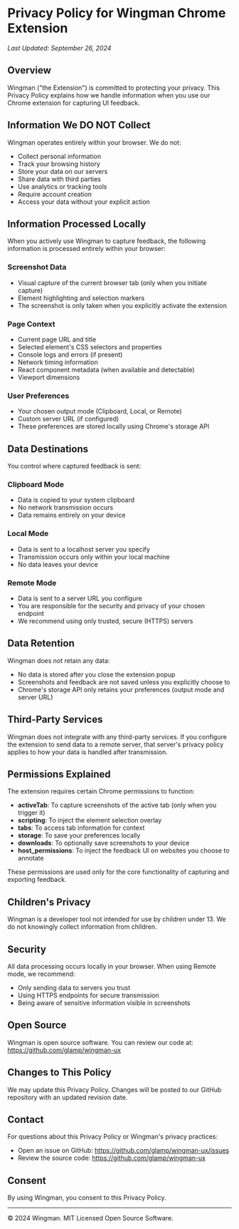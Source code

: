 # Privacy Policy for Wingman Chrome Extension

*Last Updated: September 26, 2024*

## Overview

Wingman ("the Extension") is committed to protecting your privacy. This Privacy Policy explains how we handle information when you use our Chrome extension for capturing UI feedback.

## Information We DO NOT Collect

Wingman operates entirely within your browser. We do not:
- Collect personal information
- Track your browsing history
- Store your data on our servers
- Share data with third parties
- Use analytics or tracking tools
- Require account creation
- Access your data without your explicit action

## Information Processed Locally

When you actively use Wingman to capture feedback, the following information is processed entirely within your browser:

### Screenshot Data
- Visual capture of the current browser tab (only when you initiate capture)
- Element highlighting and selection markers
- The screenshot is only taken when you explicitly activate the extension

### Page Context
- Current page URL and title
- Selected element's CSS selectors and properties
- Console logs and errors (if present)
- Network timing information
- React component metadata (when available and detectable)
- Viewport dimensions

### User Preferences
- Your chosen output mode (Clipboard, Local, or Remote)
- Custom server URL (if configured)
- These preferences are stored locally using Chrome's storage API

## Data Destinations

You control where captured feedback is sent:

### Clipboard Mode
- Data is copied to your system clipboard
- No network transmission occurs
- Data remains entirely on your device

### Local Mode
- Data is sent to a localhost server you specify
- Transmission occurs only within your local machine
- No data leaves your device

### Remote Mode
- Data is sent to a server URL you configure
- You are responsible for the security and privacy of your chosen endpoint
- We recommend using only trusted, secure (HTTPS) servers

## Data Retention

Wingman does not retain any data:
- No data is stored after you close the extension popup
- Screenshots and feedback are not saved unless you explicitly choose to
- Chrome's storage API only retains your preferences (output mode and server URL)

## Third-Party Services

Wingman does not integrate with any third-party services. If you configure the extension to send data to a remote server, that server's privacy policy applies to how your data is handled after transmission.

## Permissions Explained

The extension requires certain Chrome permissions to function:

- **activeTab**: To capture screenshots of the active tab (only when you trigger it)
- **scripting**: To inject the element selection overlay
- **tabs**: To access tab information for context
- **storage**: To save your preferences locally
- **downloads**: To optionally save screenshots to your device
- **host_permissions**: To inject the feedback UI on websites you choose to annotate

These permissions are used only for the core functionality of capturing and exporting feedback.

## Children's Privacy

Wingman is a developer tool not intended for use by children under 13. We do not knowingly collect information from children.

## Security

All data processing occurs locally in your browser. When using Remote mode, we recommend:
- Only sending data to servers you trust
- Using HTTPS endpoints for secure transmission
- Being aware of sensitive information visible in screenshots

## Open Source

Wingman is open source software. You can review our code at:
https://github.com/glamp/wingman-ux

## Changes to This Policy

We may update this Privacy Policy. Changes will be posted to our GitHub repository with an updated revision date.

## Contact

For questions about this Privacy Policy or Wingman's privacy practices:
- Open an issue on GitHub: https://github.com/glamp/wingman-ux/issues
- Review the source code: https://github.com/glamp/wingman-ux

## Consent

By using Wingman, you consent to this Privacy Policy.

---

© 2024 Wingman. MIT Licensed Open Source Software.